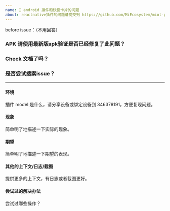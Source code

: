 ```yaml
---
name: 📝 android 插件和快捷卡片的问题
about: reactnative插件的问题请提交到 https://github.com/MiEcosystem/miot-plugin-sdk/issues/new/choose
---
```

before issue：（不用回答）
### APK 请使用最新版apk验证是否已经修复了此问题？
### Check 文档了吗？
### 是否尝试搜索issue？

---

#### 环境
插件 model 是什么，请分享设备或绑定设备到 346378191，方便复现问题。

#### 现象

简单明了地描述一下实际的现象。

#### 期望

简单明了地描述一下期望的表现。

#### 其他的上下文/日志/截图

提供更多的上下文，有日志或者截图更好。

#### 尝试过的解决办法

尝试过哪些操作？

